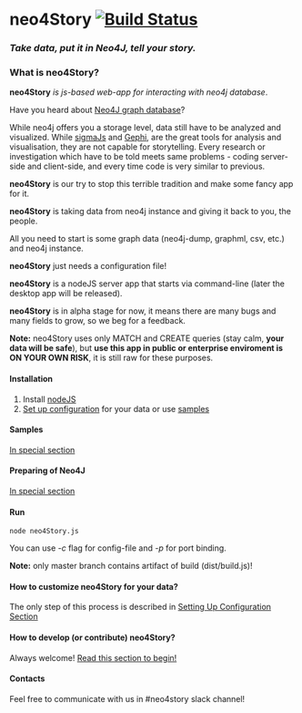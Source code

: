# neo4Story [![Build Status](https://travis-ci.org/EmpireFallsTechnologies/neo4Story.svg?branch=master)](https://travis-ci.org/EmpireFallsTechnologies/neo4Story)

### *Take data, put it in Neo4J, tell your story.*

### What is neo4Story?

**neo4Story** *is js-based web-app for interacting with neo4j database*.

Have you heard about [Neo4J graph database](https://neo4j.com)?

While neo4j offers you a storage level, data still have to be analyzed and visualized.
While [sigmaJs](https://github.com/jacomyal/sigma.js) and [Gephi](https://gephi.org/),
are the great tools for analysis and visualisation, they are not capable for storytelling.
Every research or investigation which have to be told meets same problems - coding server-side
and client-side, and every time code is very similar to previous.

**neo4Story** is our try to stop this terrible tradition and make some fancy app for it.

**neo4Story** is taking data from neo4j instance and giving it back to you, the people.

All you need to start is some graph data (neo4j-dump, graphml, csv, etc.) and neo4j instance.

**neo4Story** just needs a configuration file!

**neo4Story** is a nodeJS server app that starts via command-line (later the desktop app will be released).

**neo4Story** is in alpha stage for now, it means there are many bugs and many fields to grow,
 so we beg for a feedback.
   
**Note:** neo4Story uses only MATCH and CREATE queries (stay calm, **your data will be safe**),
but **use this app in public or enterprise enviroment is ON YOUR OWN RISK**, it is still raw for these purposes.

#### Installation

1. Install [nodeJS](https://nodejs.org/en/)
2. [Set up configuration](CONFIG.md) for your data or use [samples](samples/README.md)

#### Samples

[In special section](samples/README.md)

#### Preparing of Neo4J

[In special section](DOCS/NEO4J.md)

#### Run

```
node neo4Story.js
```

You can use *-c* flag for config-file and *-p* for port binding.

**Note:** only master branch contains artifact of build (dist/build.js)!

#### How to customize neo4Story for your data?

The only step of this process is described in
 [Setting Up Configuration Section](DOCS/CONFIG.md)


#### How to develop (or contribute) neo4Story?

Always welcome! [Read this section to begin!](DOCS/DEVELOP.md)

#### Contacts

Feel free to communicate with us in #neo4story slack channel!



